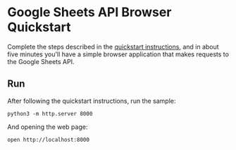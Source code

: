 # Google Sheets API Browser Quickstart

Complete the steps described in the [quickstart instructions](
https://developers.google.com/sheets/api/quickstart/js), and in about
five minutes you'll have a simple browser application that makes requests to the
Google Sheets API.

## Run

After following the quickstart instructions, run the sample:

```shell
python3 -m http.server 8000
```

And opening the web page:

```shell
open http://localhost:8000
```


